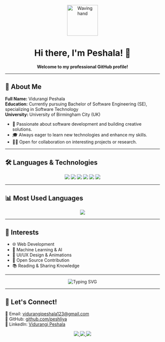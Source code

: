 <!-- Animated waving hand SVG -->
<p align="center">
  <img src="https://raw.githubusercontent.com/peshliya/peshliya/main/assets/wave.svg" width="100" alt="Waving hand" />
</p>

<h1 align="center">Hi there, I'm Peshala! 👋</h1>

<p align="center">
  <b>Welcome to my professional GitHub profile!</b>
</p>

---

## 🚀 About Me

**Full Name:** Vidurangi Peshala  
**Education:** Currently pursuing Bachelor of Software Engineering (SE), specializing in Software Technology  
**University:** University of Birmingham City (UK)

- 💼 Passionate about software development and building creative solutions.
- 🎓 Always eager to learn new technologies and enhance my skills.
- 👨‍💻 Open for collaboration on interesting projects or research.

---

## 🛠️ Languages & Technologies

<p align="center">
  <img src="https://img.shields.io/badge/HTML5-E34F26?style=for-the-badge&logo=html5&logoColor=white"/>
  <img src="https://img.shields.io/badge/CSS3-1572B6?style=for-the-badge&logo=css3&logoColor=white"/>
  <img src="https://img.shields.io/badge/JavaScript-F7DF1E?style=for-the-badge&logo=javascript&logoColor=black"/>
  <img src="https://img.shields.io/badge/React-20232A?style=for-the-badge&logo=react&logoColor=61DAFB"/>
  <img src="https://img.shields.io/badge/Node.js-339933?style=for-the-badge&logo=nodedotjs&logoColor=white"/>
  <img src="https://img.shields.io/badge/Java-007396?style=for-the-badge&logo=java&logoColor=white"/>
</p>

---

## 📊 Most Used Languages

<p align="center">
  <img src="https://github-readme-stats.vercel.app/api/top-langs/?username=peshliya&layout=compact&theme=tokyonight&langs_count=6&hide=php,python&custom_title=My%20Top%20Languages&hide_border=true&bg_color=0d1117&title_color=36BCF7&text_color=ffffff" />
</p>

---

## 🎯 Interests

- 🌐 Web Development  
- 🧠 Machine Learning & AI  
- 🎨 UI/UX Design & Animations  
- 🚀 Open Source Contribution  
- 📚 Reading & Sharing Knowledge

---

<p align="center">
  <img src="https://readme-typing-svg.demolab.com?font=Fira+Code&weight=500&pause=1000&color=36BCF7&center=true&vCenter=true&width=435&lines=Welcome+to+my+GitHub!;Let's+build+something+amazing+%F0%9F%92%A1" alt="Typing SVG" />
</p>

---

## 📩 Let's Connect!

📧 Email: [vidurangipeshala123@gmail.com](mailto:vidurangipeshala123@gmail.com)  
🐙 GitHub: [github.com/peshliya](https://github.com/peshliya)  
🔗 LinkedIn: [Vidurangi Peshala](https://www.linkedin.com/in/vidurangi-peshala-6718112a3)

<p align="center">
  <a href="mailto:vidurangipeshala123@gmail.com">
    <img src="https://img.shields.io/badge/Email-D14836?style=flat-square&logo=gmail&logoColor=white"/>
  </a>
  <a href="https://www.linkedin.com/in/vidurangi-peshala-6718112a3">
    <img src="https://img.shields.io/badge/LinkedIn-0077B5?style=flat-square&logo=linkedin&logoColor=white"/>
  </a>
  <a href="https://github.com/peshliya">
    <img src="https://img.shields.io/badge/GitHub-100000?style=flat-square&logo=github&logoColor=white"/>
  </a>
</p>

